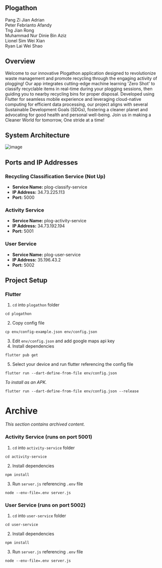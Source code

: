 ## Plogathon

Pang Zi Jian Adrian <br>
Peter Febrianto Afandy <br>
Tng Jian Rong <br>
Muhammad Nur Dinie Bin Aziz <br>
Lionel Sim Wei Xian <br>
Ryan Lai Wei Shao <br>

## Overview

Welcome to our innovative Plogathon application designed to revolutionize waste management and promote recycling through the engaging activity of plogging! Our app integrates cutting-edge machine learning 'Zero Shot' to classify recyclable items in real-time during your plogging sessions, then guiding you to nearby recycling bins for proper disposal. Developed using Flutter for seamless mobile experience and leveraging cloud-native computing for efficient data processing, our project aligns with several Sustainable Development Goals (SDGs), fostering a cleaner planet and advocating for good health and personal well-being. Join us in making a Cleaner World for tomorrow, One stride at a time!

## System Architecture

![image](https://github.com/ptrpfa/CSC2102-PSD2/assets/49118372/391c82aa-7c34-4211-9ff1-ea08b9b9eadc)

## Ports and IP Addresses

### Recycling Classification Service (Not Up)
- **Service Name:** plog-classify-service
- **IP Address:** 34.73.225.113
- **Port:** 5000

### Activity Service 
- **Service Name:** plog-activity-service
- **IP Address:** 34.73.192.194
- **Port:** 5001

### User Service 
- **Service Name:** plog-user-service
- **IP Address:** 35.196.43.2
- **Port:** 5002

## Project Setup

### Flutter

1. `cd` into `plogathon` folder

```
cd plogathon
```

2. Copy config file

```
cp env/config-example.json env/config.json
```

3. Edit `env/config.json` and add google maps api key
4. Install dependencies

```
flutter pub get
```

5. Select your device and run flutter referencing the config file

```
flutter run --dart-define-from-file env/config.json
```

_To install as an APK._
```
flutter run --dart-define-from-file env/config.json --release
```

# Archive
_This section contains archived content._

### Activity Service (runs on port 5001)

1. `cd` into `activity-service` folder

```
cd activity-service
```

2. Install dependencies

```
npm install
```

3. Run `server.js` referencing `.env` file

```
node --env-file=.env server.js
```

### User Service (runs on port 5002)

1. `cd` into `user-service` folder

```
cd user-service
```

2. Install dependencies

```
npm install
```

3. Run `server.js` referencing `.env` file

```
node --env-file=.env server.js
```
